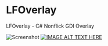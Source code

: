 # LFOverlay
 LFOverlay - C# Nonflick GDI Overlay

![Screenshot](https://raw.githubusercontent.com/Lufzys/LFOverlay/main/Screenshot.png?raw=true)
[![IMAGE ALT TEXT HERE](https://img.youtube.com/vi/kkYdWaqOvzY/0.jpg)](https://www.youtube.com/watch?v=kkYdWaqOvzY)
